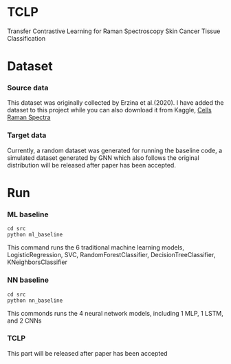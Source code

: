 # TCLP
Transfer Contrastive Learning for Raman Spectroscopy Skin Cancer Tissue Classification


# Dataset

### Source data
This dataset was originally collected by Erzina et al.(2020). I have added the dataset to this project while you can also download it from Kaggle, [Cells Raman Spectra](https://www.kaggle.com/datasets/andriitrelin/cells-raman-spectra)


### Target data
Currently, a random dataset was generated for running the baseline code, a simulated dataset generated by GNN which also follows the original distribution will be released after paper has been accepted.
# Run

### ML baseline
```
cd src
python ml_baseline
```
This command runs the 6 traditional machine learning models, LogisticRegression, SVC, RandomForestClassifier, DecisionTreeClassifier, KNeighborsClassifier

### NN baseline
```
cd src
python nn_baseline
```

This commonds runs the 4 neural network models, including 1 MLP, 1 LSTM, and 2 CNNs

### TCLP
This part will be released after paper has been accepted 
